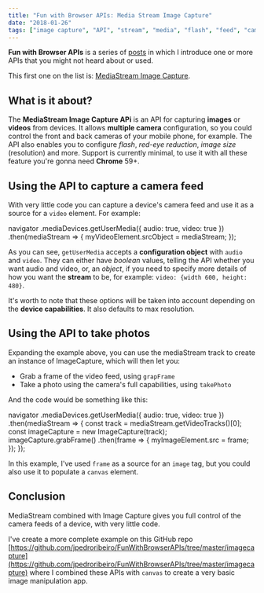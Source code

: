```yaml
---
title: "Fun with Browser APIs: Media Stream Image Capture"
date: "2018-01-26"
tags: ["image capture", "API", "stream", "media", "flash", "feed", "camera"]
---
```


**Fun with Browser APIs** is a series of [posts](http://jpedroribeiro.com/Blog/) in which I introduce one or more APIs that you might not heard about or used.

This first one on the list is: [MediaStream Image Capture](https://developer.mozilla.org/en-US/docs/Web/API/MediaStream_Image_Capture_API).

## What is it about?

The **MediaStream Image Capture APi** is an API for capturing **images** or **videos** from devices. It allows **multiple camera** configuration, so you could control the front and back cameras of your mobile phone, for example. The API also enables you to configure _flash_, _red-eye reduction_, _image size_ (resolution) and more. Support is currently minimal, to use it with all these feature you're gonna need **Chrome** 59+.

## Using the API to capture a camera feed

With very little code you can capture a device's camera feed and use it as a source for a `video` element. For example:

navigator
.mediaDevices.getUserMedia({ audio: true, video: true })
.then(mediaStream => {
myVideoElement.srcObject = mediaStream;
});

As you can see, `getUserMedia` accepts a **configuration object** with `audio` and `video`. They can either have _boolean_ values, telling the API whether you want audio and video, or, an _object_, if you need to specify more details of how you want the **stream** to be, for example: `video: {width 600, height: 480}`.

It's worth to note that these options will be taken into account depending on the **device capabilities**. It also defaults to max resolution.

## Using the API to take photos

Expanding the example above, you can use the mediaStream track to create an instance of ImageCapture, which will then let you:

- Grab a frame of the video feed, using `grapFrame`
- Take a photo using the camera's full capabilities, using `takePhoto`

And the code would be something like this:

navigator
.mediaDevices.getUserMedia({ audio: true, video: true })
.then(mediaStream => {
const track = mediaStream.getVideoTracks()\[0\];
const imageCapture = new ImageCapture(track);
imageCapture.grabFrame()
.then(frame => {
myImageElement.src = frame;
});
});

In this example, I've used `frame` as a source for an `image` tag, but you could also use it to populate a `canvas` element.

## Conclusion

MediaStream combined with Image Capture gives you full control of the camera feeds of a device, with very little code.

I've create a more complete example on this GitHub repo [https://github.com/jpedroribeiro/FunWithBrowserAPIs/tree/master/imagecapture](https://github.com/jpedroribeiro/FunWithBrowserAPIs/tree/master/imagecapture) where I combined these APIs with `canvas` to create a very basic image manipulation app.
